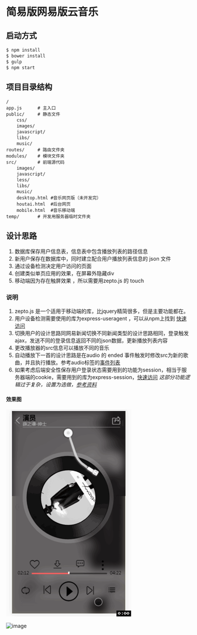 # 简易版网易版云音乐

## 启动方式
```
$ npm install
$ bower install
$ gulp
$ npm start
```

## 项目目录结构

```
/
app.js      # 主入口
public/     # 静态文件
    css/
    images/
    javascript/
    libs/
    music/
routes/     # 路由文件夹
modules/    # 模块文件夹
src/        # 前端源代码
    images/
    javascript/
    less/
    libs/
    music/
    desktop.html #音乐网页版（未开发完）
    houtai.html  #后台网页
    mobile.html  #音乐移动端
temp/       # 开发用服务器临时文件夹

```


## 设计思路
1. 数据库保存用户信息表，信息表中包含播放列表的路径信息
2. 新用户保存在数据库中，同时建立配合用户播放列表信息的 json 文件
3. 通过设备检测决定用户访问的页面
4. 创建类似单页应用的效果，在屏幕外隐藏div
5. 移动端因为存在触屏效果 ，所以需要用zepto.js 的 touch




### 说明
1. zepto.js 是一个适用于移动端的库，比jquery精简很多，但是主要功能都在。
2. 用户设备检测需要使用的库为express-useragent ，可以从npm上找到 [快速访问](https://www.npmjs.com/package/express-useragent)
3. 切换用户的设计思路同网易新闻切换不同新闻类型的设计思路相同，登录触发ajax，发送不同的登录信息返回不同的json数据，更新播放列表内容
4. 更改播放器的src信息可以播放不同的音乐
6. 自动播放下一首的设计思路是在audio 的 ended 事件触发时修改src为新的歌曲，并且执行播放。参考audio标签的[事件列表](https://developer.mozilla.org/en-US/docs/Web/Guide/Events/Media_events)
5. 如果考虑后端安全性保存用户登录状态需要用到的功能为session，相当于服务器端的cookie，需要用到的库为express-session，[快速访问](https://www.npmjs.com/package/express-session)
*这部分功能逻辑过于复杂，设置为选做，[参考资料](http://wiki.jikexueyuan.com/project/node-lessons/cookie-session.html)*

#### 效果图
![image](https://github.com/chengzhuojmm/myMusic/blob/master/gif/demo2.gif)




![image](https:github.com/chengzhuojmm/myMusic/blob/master/gif/demo2.gif)
